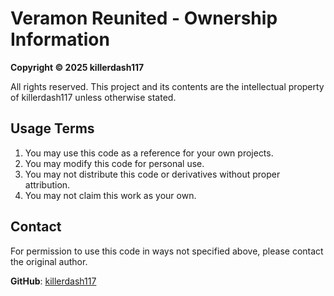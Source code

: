 # Veramon Reunited - Ownership Information

**Copyright © 2025 killerdash117**

All rights reserved. This project and its contents are the intellectual property of killerdash117 unless otherwise stated.

## Usage Terms

1. You may use this code as a reference for your own projects.
2. You may modify this code for personal use.
3. You may not distribute this code or derivatives without proper attribution.
4. You may not claim this work as your own.

## Contact

For permission to use this code in ways not specified above, please contact the original author.

**GitHub**: [killerdash117](https://github.com/killerdash117)
